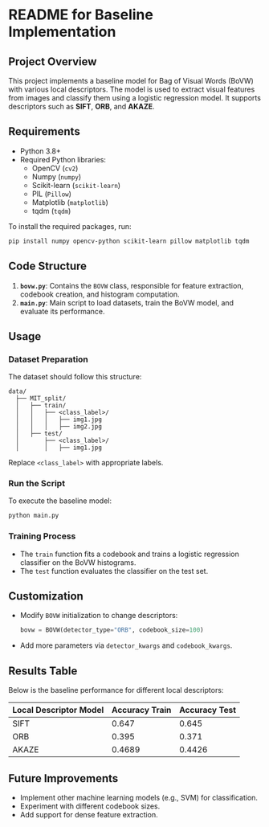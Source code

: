 # README for Baseline Implementation

## Project Overview
This project implements a baseline model for Bag of Visual Words (BoVW) with various local descriptors. The model is used to extract visual features from images and classify them using a logistic regression model. It supports descriptors such as **SIFT**, **ORB**, and **AKAZE**.

## Requirements
- Python 3.8+
- Required Python libraries:
  - OpenCV (`cv2`)
  - Numpy (`numpy`)
  - Scikit-learn (`scikit-learn`)
  - PIL (`Pillow`)
  - Matplotlib (`matplotlib`)
  - tqdm (`tqdm`)

To install the required packages, run:
```bash
pip install numpy opencv-python scikit-learn pillow matplotlib tqdm
```

## Code Structure
1. **`bovw.py`**: Contains the `BOVW` class, responsible for feature extraction, codebook creation, and histogram computation.
2. **`main.py`**: Main script to load datasets, train the BoVW model, and evaluate its performance.

## Usage

### Dataset Preparation
The dataset should follow this structure:
```
data/
  ├── MIT_split/
  │   ├── train/
  │   │   ├── <class_label>/
  │   │   │   ├── img1.jpg
  │   │   │   ├── img2.jpg
  │   ├── test/
  │       ├── <class_label>/
  │       │   ├── img1.jpg
```
Replace `<class_label>` with appropriate labels.

### Run the Script
To execute the baseline model:
```bash
python main.py
```

### Training Process
- The `train` function fits a codebook and trains a logistic regression classifier on the BoVW histograms.
- The `test` function evaluates the classifier on the test set.

## Customization
- Modify `BOVW` initialization to change descriptors:
  ```python
  bovw = BOVW(detector_type="ORB", codebook_size=100)
  ```
- Add more parameters via `detector_kwargs` and `codebook_kwargs`.

## Results Table
Below is the baseline performance for different local descriptors:

| Local Descriptor Model | Accuracy Train | Accuracy Test |
|-------------------------|----------------|---------------|
| SIFT                   | 0.647          | 0.645         |
| ORB                    | 0.395          | 0.371         |
| AKAZE                  | 0.4689         | 0.4426        |

## Future Improvements
- Implement other machine learning models (e.g., SVM) for classification.
- Experiment with different codebook sizes.
- Add support for dense feature extraction.
```